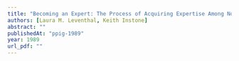 ```yaml
---
title: "Becoming an Expert: The Process of Acquiring Expertise Among Novice Computer Scientists"
authors: [Laura M. Leventhal, Keith Instone]
abstract: ""
publishedAt: "ppig-1989"
year: 1989
url_pdf: ""
---
```

